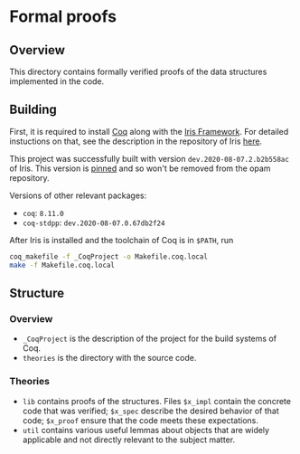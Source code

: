 Formal proofs
=============

Overview
--------

This directory contains formally verified proofs of the data structures
implemented in the code.

Building
--------

First, it is required to install [Coq](https://coq.inria.fr/) along with the
[Iris Framework](https://iris-project.org/). For detailed instuctions on that,
see the description in the repository of Iris
[here](https://gitlab.mpi-sws.org/iris/iris/blob/master/README.md).

This project was successfully built with version `dev.2020-08-07.2.b2b558ac` of
Iris. This version is
[pinned](https://gitlab.mpi-sws.org/iris/iris/-/wikis/Pinned-Iris-package-versions)
and so won't be removed from the opam repository.

Versions of other relevant packages:
* `coq`: `8.11.0`
* `coq-stdpp`: `dev.2020-08-07.0.67db2f24`

After Iris is installed and the toolchain of Coq is in `$PATH`, run
```sh
coq_makefile -f _CoqProject -o Makefile.coq.local
make -f Makefile.coq.local
```

Structure
---------

### Overview

* `_CoqProject` is the description of the project for the build systems of Coq.
* `theories` is the directory with the source code.

### Theories

* `lib` contains proofs of the structures. Files `$x_impl` contain the concrete
  code that was verified; `$x_spec` describe the desired behavior of that code;
  `$x_proof` ensure that the code meets these expectations.
* `util` contains various useful lemmas about objects that are widely applicable
  and not directly relevant to the subject matter.
